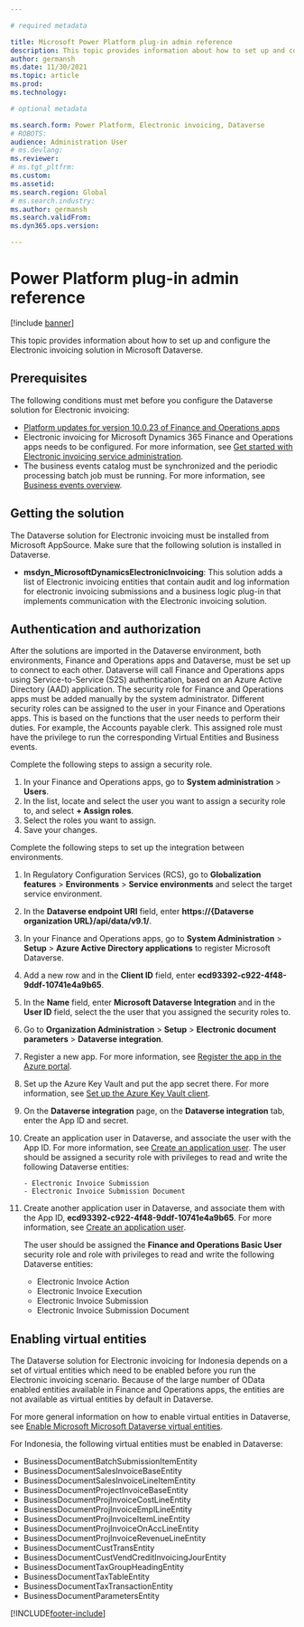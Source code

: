 ```yaml
---

# required metadata

title: Microsoft Power Platform plug-in admin reference
description: This topic provides information about how to set up and configure the Electronic invoicing solution in Microsoft Dataverse.
author: germansh
ms.date: 11/30/2021
ms.topic: article
ms.prod: 
ms.technology: 

# optional metadata

ms.search.form: Power Platform, Electronic invoicing, Dataverse
# ROBOTS: 
audience: Administration User
# ms.devlang: 
ms.reviewer: 
# ms.tgt_pltfrm: 
ms.custom: 
ms.assetid: 
ms.search.region: Global
# ms.search.industry: 
ms.author: germansh
ms.search.validFrom: 
ms.dyn365.ops.version: 

---
```


# Power Platform plug-in admin reference

[!include [banner](../includes/banner.md)]

This topic provides information about how to set up and configure the Electronic invoicing solution in Microsoft Dataverse.

## Prerequisites

The following conditions must met before you configure the Dataverse solution for Electronic invoicing:

- [Platform updates for version 10.0.23 of Finance and Operations apps](../../fin-ops-core/dev-itpro/get-started/whats-new-platform-updates-10-0-23.md)
- Electronic invoicing for Microsoft Dynamics 365 Finance and Operations apps needs to be configured. For more information, see [Get started with Electronic invoicing service administration](e-invoicing-get-started-service-administration.md).
- The business events catalog must be synchronized and the periodic processing batch job must be running. For more information, see [Business events overview](../../fin-ops-core/dev-itpro/business-events/home-page.md).

## Getting the solution

The Dataverse solution for Electronic invoicing must be installed from Microsoft AppSource. Make sure that the following solution is installed in Dataverse.

- **msdyn_MicrosoftDynamicsElectronicInvoicing**: This solution adds a list of Electronic invoicing entities that contain audit and log information for electronic invoicing submissions and a business logic plug-in that implements communication with the Electronic invoicing solution.

## Authentication and authorization

After the solutions are imported in the Dataverse environment, both environments, Finance and Operations apps and Dataverse, must be set up to connect to each other. Dataverse will call Finance and Operations apps using Service-to-Service (S2S) authentication, based on an Azure Active Directory (AAD) application. The security role for Finance and Operations apps must be added manually by the system administrator. Different security roles can be assigned to the user in your Finance and Operations apps. This is based on the functions that the user needs to perform their duties. For example, the Accounts payable clerk. This assigned role must have the privilege to run the corresponding Virtual Entities and Business events.

Complete the following steps to assign a security role.

1. In your Finance and Operations apps, go to **System administration** > **Users**.
2. In the list, locate and select the user you want to assign a security role to, and select **+ Assign roles**. 
3. Select the roles you want to assign.
4. Save your changes.

Complete the following steps to set up the integration between environments. 

1. In Regulatory Configuration Services (RCS), go to **Globalization features** > **Environments** > **Service environments** and  select the target service environment. 
2. In the **Dataverse endpoint URI** field, enter **https://{Dataverse organization URL}/api/data/v9.1/**.
3. In your Finance and Operations apps, go to **System Administration** > **Setup** > **Azure Active Directory applications** to register Microsoft Dataverse.
4. Add a new row and in the **Client ID** field, enter **ecd93392-c922-4f48-9ddf-10741e4a9b65**.
5. In the **Name** field, enter **Microsoft Dataverse Integration** and in the **User ID** field, select the the user that you assigned the security roles to.
6. Go to **Organization Administration** > **Setup** > **Electronic document parameters** > **Dataverse integration**.
7. Register a new app. For more information, see [Register the app in the Azure portal](../../fin-ops-core/dev-itpro/power-platform/admin-reference.md#register-the-app-in-the-azure-portal).
8. Set up the Azure Key Vault and put the app secret there. For more information, see [Set up the Azure Key Vault client](setting-up-azure-key-vault-client.md).
9. On the **Dataverse integration** page, on the **Dataverse integration** tab, enter the App ID and secret.
10. Create an application user in Dataverse, and associate the user with the App ID. For more information, see [Create an application user](/power-platform/admin/manage-application-users#create-an-application-user). The user should be assigned a security role with privileges to read and write the following Dataverse entities:

        - Electronic Invoice Submission
        - Electronic Invoice Submission Document

10. Create another application user in Dataverse, and associate them with the App ID, **ecd93392-c922-4f48-9ddf-10741e4a9b65**. For more information, see [Create an application user](/power-platform/admin/manage-application-users#create-an-application-user).

    The user should be assigned the **Finance and Operations Basic User** security role and role with privileges to read and write the following Dataverse entities:

    - Electronic Invoice Action
    - Electronic Invoice Execution
    - Electronic Invoice Submission
    - Electronic Invoice Submission Document

## Enabling virtual entities

The Dataverse solution for Electronic invoicing for Indonesia depends on a set of virtual entities which need to be enabled before you run the Electronic invoicing scenario. Because of the large number of OData enabled entities available in Finance and Operations apps, the entities are not available as virtual entities by default in Dataverse.

For more general information on how to enable virtual entities in Dataverse, see [Enable Microsoft Microsoft Dataverse virtual entities](../../fin-ops-core/dev-itpro/power-platform/enable-virtual-entities.md).

For Indonesia, the following virtual entities must be enabled in Dataverse:

- BusinessDocumentBatchSubmissionItemEntity
- BusinessDocumentSalesInvoiceBaseEntity
- BusinessDocumentSalesInvoiceLineItemEntity
- BusinessDocumentProjectInvoiceBaseEntity
- BusinessDocumentProjInvoiceCostLineEntity
- BusinessDocumentProjInvoiceEmplLineEntity
- BusinessDocumentProjInvoiceItemLineEntity
- BusinessDocumentProjInvoiceOnAccLineEntity
- BusinessDocumentProjInvoiceRevenueLineEntity
- BusinessDocumentCustTransEntity
- BusinessDocumentCustVendCreditInvoicingJourEntity
- BusinessDocumentTaxGroupHeadingEntity
- BusinessDocumentTaxTableEntity
- BusinessDocumentTaxTransactionEntity
- BusinessDocumentParametersEntity



[!INCLUDE[footer-include](../../includes/footer-banner.md)]
